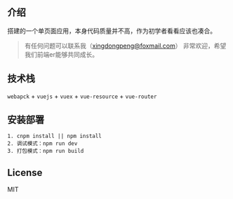 ## 介绍

搭建的一个单页面应用，本身代码质量并不高，作为初学者看看应该也凑合。

> 有任何问题可以联系我（xingdongpeng@foxmail.com）
> 非常欢迎，希望我们前端er能够共同成长。

## 技术栈

`webapck` + `vuejs` + `vuex` + `vue-resource` + `vue-router`

## 安装部署

```
1. cnpm install || npm install 
2. 调试模式：npm run dev
3. 打包模式：npm run build
```
## License

MIT
